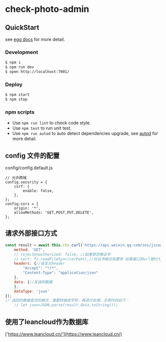 # check-photo-admin

## QuickStart

<!-- add docs here for user -->

see [egg docs][egg] for more detail.

### Development

```bash
$ npm i
$ npm run dev
$ open http://localhost:7001/
```

### Deploy

```bash
$ npm start
$ npm stop
```

### npm scripts

- Use `npm run lint` to check code style.
- Use `npm test` to run unit test.
- Use `npm run autod` to auto detect dependencies upgrade, see [autod](https://www.npmjs.com/package/autod) for more detail.


[egg]: https://eggjs.org


## config 文件的配置

config/config.default.js
```
// 允许跨域
config.security = {
    csrf: {
        enable: false,
    },
};
config.cors = {
    origin: '*',
    allowMethods: 'GET,POST,PUT,DELETE',
};
```

## 请求外部接口方式

```js
const result = await this.ctx.curl('https://api.weixin.qq.com/sns/jscode2session', {
    method: 'GET',
    // rejectUnauthorized: false, //如果想忽略证书
    // cert: fs.readFileSync(cerPaht),//对证书格式有要求 如果接口的url是https的，可能需要证书
    headers: {//自定义header
        "Accept": "*/*",
        "Content-Type": "application/json"
    },
    data: {//发送的数据
    },
    dataType: 'json'
});
// 返回的数据是流的格式，需要转换成字符，再进行处理，示例代码如下：
    // let json=JSON.parse(result.data.toString());
```

## 使用了leancloud作为数据库

['https://www.leancloud.cn/'](https://www.leancloud.cn/)